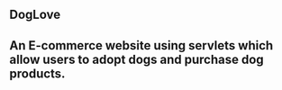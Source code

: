 <h2>DogLove<h2>
An E-commerce website using servlets which allow users to adopt dogs and purchase dog products.
